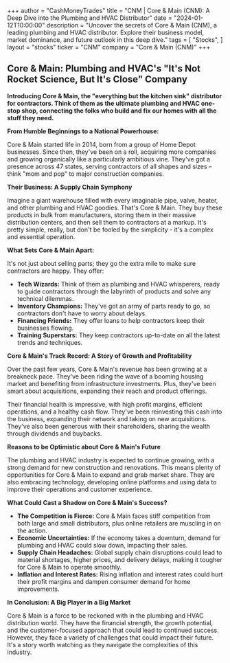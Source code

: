 +++
author = "CashMoneyTrades"
title = "CNM |  Core & Main (CNM): A Deep Dive into the Plumbing and HVAC Distributor"
date = "2024-01-12T10:00:00"
description = "Uncover the secrets of Core & Main (CNM), a leading plumbing and HVAC distributor. Explore their business model, market dominance, and future outlook in this deep dive."
tags = [
"Stocks",
]
layout = "stocks"
ticker = "CNM"
company = "Core & Main (CNM)"
+++
        


## Core & Main: Plumbing and HVAC's "It's Not Rocket Science, But It's Close" Company

**Introducing Core & Main, the "everything but the kitchen sink" distributor for contractors. Think of them as the ultimate plumbing and HVAC one-stop shop, connecting the folks who build and fix our homes with all the stuff they need.**

**From Humble Beginnings to a National Powerhouse:**

Core & Main started life in 2014, born from a group of Home Depot businesses. Since then, they've been on a roll, acquiring more companies and growing organically like a particularly ambitious vine. They've got a presence across 47 states, serving contractors of all shapes and sizes – think "mom and pop" to major construction companies.

**Their Business: A Supply Chain Symphony**

Imagine a giant warehouse filled with every imaginable pipe, valve, heater, and other plumbing and HVAC goodies. That's Core & Main. They buy these products in bulk from manufacturers, storing them in their massive distribution centers, and then sell them to contractors at a markup. It's pretty simple, really, but don't be fooled by the simplicity - it's a complex and essential operation. 

**What Sets Core & Main Apart:**

It's not just about selling parts; they go the extra mile to make sure contractors are happy. They offer:

* **Tech Wizards:** Think of them as plumbing and HVAC whisperers, ready to guide contractors through the labyrinth of products and solve any technical dilemmas.
* **Inventory Champions:** They've got an army of parts ready to go, so contractors don't have to worry about delays.
* **Financing Friends:** They offer loans to help contractors keep their businesses flowing.
* **Training Superstars:** They keep contractors up-to-date on all the latest trends and techniques.

**Core & Main's Track Record: A Story of Growth and Profitability**

Over the past few years, Core & Main's revenue has been growing at a breakneck pace. They've been riding the wave of a booming housing market and benefiting from infrastructure investments. Plus, they've been smart about acquisitions, expanding their reach and product offerings. 

Their financial health is impressive, with high profit margins, efficient operations, and a healthy cash flow. They've been reinvesting this cash into the business, expanding their network and taking on new acquisitions. They've also been generous with their shareholders, sharing the wealth through dividends and buybacks. 

**Reasons to be Optimistic about Core & Main's Future**

The plumbing and HVAC industry is expected to continue growing, with a strong demand for new construction and renovations. This means plenty of opportunities for Core & Main to expand and grab market share. They are also embracing technology, developing online platforms and using data to improve their operations and customer experience.

**What Could Cast a Shadow on Core & Main's Success?**

* **The Competition is Fierce:** Core & Main faces stiff competition from both large and small distributors, plus online retailers are muscling in on the action. 
* **Economic Uncertainties:** If the economy takes a downturn, demand for plumbing and HVAC could slow down, impacting their sales. 
* **Supply Chain Headaches:** Global supply chain disruptions could lead to material shortages, higher prices, and delivery delays, making it tougher for Core & Main to operate smoothly.  
* **Inflation and Interest Rates:** Rising inflation and interest rates could hurt their profit margins and dampen consumer demand for home improvements.  

**In Conclusion: A Big Player in a Big Market**

Core & Main is a force to be reckoned with in the plumbing and HVAC distribution world. They have the financial strength, the growth potential, and the customer-focused approach that could lead to continued success. However, they face a variety of challenges that could impact their future. It's a story worth watching as they navigate the complexities of this industry. 

        